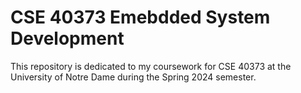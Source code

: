 # CSE 40373 Emebdded System Development

This repository is dedicated to my coursework for CSE 40373 at the University
of Notre Dame during the Spring 2024 semester.

